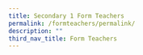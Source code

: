 ```yaml
---
title: Secondary 1 Form Teachers
permalink: /formteachers/permalink/
description: ""
third_nav_title: Form Teachers
---
```




